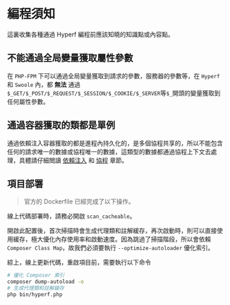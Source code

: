 # 編程須知

這裏收集各種通過 Hyperf 編程前應該知曉的知識點或內容點。

## 不能通過全局變量獲取屬性參數

在 `PHP-FPM` 下可以通過全局變量獲取到請求的參數，服務器的參數等，在 `Hyperf` 和 `Swoole` 內，都 **無法** 通過 `$_GET/$_POST/$_REQUEST/$_SESSION/$_COOKIE/$_SERVER`等`$_`開頭的變量獲取到任何屬性參數。

## 通過容器獲取的類都是單例

通過依賴注入容器獲取的都是進程內持久化的，是多個協程共享的，所以不能包含任何的請求唯一的數據或協程唯一的數據，這類型的數據都通過協程上下文去處理，具體請仔細閲讀 [依賴注入](zh-hk/di.md) 和 [協程](zh-hk/coroutine.md) 章節。

## 項目部署

> 官方的 Dockerfile 已經完成了以下操作。

線上代碼部署時，請務必開啟 `scan_cacheable`。

開啟此配置後，首次掃描時會生成代理類和註解緩存，再次啟動時，則可以直接使用緩存，極大優化內存使用率和啟動速度。因為跳過了掃描階段，所以會依賴 `Composer Class Map`，故我們必須要執行 `--optimize-autoloader` 優化索引。

綜上，線上更新代碼，重啟項目前，需要執行以下命令

```bash
# 優化 Composer 索引
composer dump-autoload -o
# 生成代理類和註解緩存
php bin/hyperf.php
```
